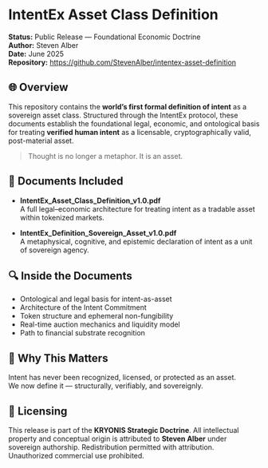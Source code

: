 # IntentEx Asset Class Definition

**Status:** Public Release — Foundational Economic Doctrine  
**Author:** Steven Alber  
**Date:** June 2025  
**Repository:** https://github.com/StevenAlber/intentex-asset-definition

## 🌐 Overview

This repository contains the **world’s first formal definition of intent** as a sovereign asset class. Structured through the IntentEx protocol, these documents establish the foundational legal, economic, and ontological basis for treating **verified human intent** as a licensable, cryptographically valid, post-material asset.

> Thought is no longer a metaphor. It is an asset.

## 📄 Documents Included

- **IntentEx_Asset_Class_Definition_v1.0.pdf**  
  A full legal–economic architecture for treating intent as a tradable asset within tokenized markets.

- **IntentEx_Definition_Sovereign_Asset_v1.0.pdf**  
  A metaphysical, cognitive, and epistemic declaration of intent as a unit of sovereign agency.

## 🔍 Inside the Documents

- Ontological and legal basis for intent-as-asset  
- Architecture of the Intent Commitment  
- Token structure and ephemeral non-fungibility  
- Real-time auction mechanics and liquidity model  
- Path to financial substrate recognition  

## 🧠 Why This Matters

Intent has never been recognized, licensed, or protected as an asset.  
We now define it — structurally, verifiably, and sovereignly.

## 📌 Licensing

This release is part of the **KRYONIS Strategic Doctrine**. All intellectual property and conceptual origin is attributed to **Steven Alber** under sovereign authorship. Redistribution permitted with attribution. Unauthorized commercial use prohibited.
